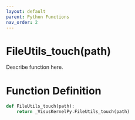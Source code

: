 ```yaml
---
layout: default
parent: Python Functions
nav_order: 2
---
```


# FileUtils_touch(path)

Describe function here.

# Function Definition

```python
def FileUtils_touch(path):
    return _VisusKernelPy.FileUtils_touch(path)
```
